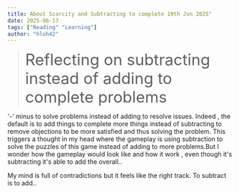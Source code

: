 ```yaml
---
title: About Scarcity and Subtracting to complete 19th Jun 2025"
date: 2025-06-17
tags: ["Reading" "Learning"]
author: "hloh42"
---
```


><span style="font-size:2.5em;"> Reflecting on subtracting instead of adding to complete problems</span>

'-' minus to solve problems instead of adding to resolve issues. Indeed , the default is to add things to complete more things instead of subtracting to remove objections to be more satisfied and thus solving the problem. This triggers a thought in my head where the gameplay is using subtraction to solve the puzzles of this game instead of adding to more problems.But I wonder how the gameplay would look like and how it work , even though it's subtracting it's able to add the overall..

My mind is full of contradictions but it feels like the right track.
To subtract is to add..


>> 

```c 

```

